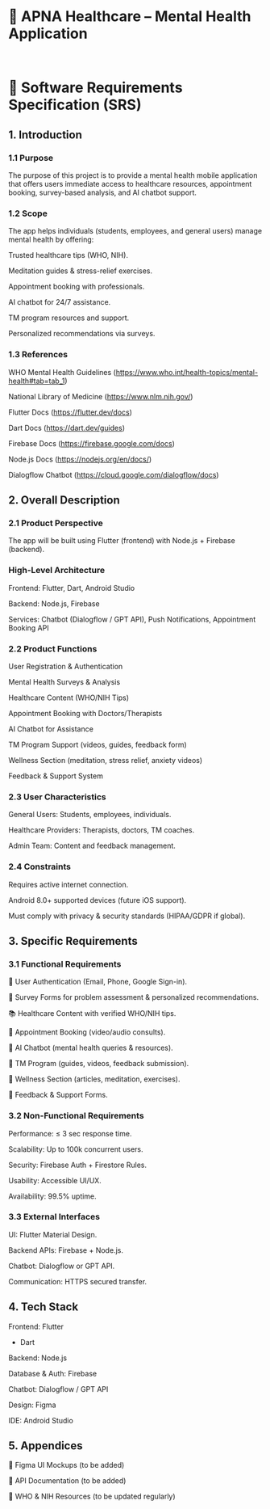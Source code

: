 <h1>📱 APNA Healthcare – Mental Health Application</h1>
<h1><br>📖 Software Requirements Specification (SRS)</h1>
<h2>1. Introduction</h2>
<h3>1.1 Purpose</h3>

The purpose of this project is to provide a mental health mobile application that offers users immediate access to healthcare resources, appointment booking, survey-based analysis, and AI chatbot support.

<h3>1.2 Scope</h3>

The app helps individuals (students, employees, and general users) manage mental health by offering:

Trusted healthcare tips (WHO, NIH).

Meditation guides & stress-relief exercises.

Appointment booking with professionals.

AI chatbot for 24/7 assistance.

TM program resources and support.

Personalized recommendations via surveys.

<h3>1.3 References</h3>

WHO Mental Health Guidelines (https://www.who.int/health-topics/mental-health#tab=tab_1)

National Library of Medicine (https://www.nlm.nih.gov/)

Flutter Docs (https://flutter.dev/docs)

Dart Docs (https://dart.dev/guides)

Firebase Docs (https://firebase.google.com/docs)

Node.js Docs (https://nodejs.org/en/docs/)

Dialogflow Chatbot (https://cloud.google.com/dialogflow/docs)

<h2>2. Overall Description</h2>
<h3>2.1 Product Perspective</h3>

The app will be built using Flutter (frontend) with Node.js + Firebase (backend).

<h3>High-Level Architecture</h3>

Frontend: Flutter, Dart, Android Studio

Backend: Node.js, Firebase

Services: Chatbot (Dialogflow / GPT API), Push Notifications, Appointment Booking API

<h3>2.2 Product Functions</h3>

User Registration & Authentication

Mental Health Surveys & Analysis

Healthcare Content (WHO/NIH Tips)

Appointment Booking with Doctors/Therapists

AI Chatbot for Assistance

TM Program Support (videos, guides, feedback form)

Wellness Section (meditation, stress relief, anxiety videos)

Feedback & Support System

<h3>2.3 User Characteristics</h3>

General Users: Students, employees, individuals.

Healthcare Providers: Therapists, doctors, TM coaches.

Admin Team: Content and feedback management.

<h3>2.4 Constraints</h3>

Requires active internet connection.

Android 8.0+ supported devices (future iOS support).

Must comply with privacy & security standards (HIPAA/GDPR if global).

<h2>3. Specific Requirements</h2>
<h3>3.1 Functional Requirements</h3>

🔑 User Authentication (Email, Phone, Google Sign-in).

📝 Survey Forms for problem assessment & personalized recommendations.

📚 Healthcare Content with verified WHO/NIH tips.

📅 Appointment Booking (video/audio consults).

🤖 AI Chatbot (mental health queries & resources).

🧘 TM Program (guides, videos, feedback submission).

🧾 Wellness Section (articles, meditation, exercises).

💬 Feedback & Support Forms.

<h3>3.2 Non-Functional Requirements</h3>

Performance: ≤ 3 sec response time.

Scalability: Up to 100k concurrent users.

Security: Firebase Auth + Firestore Rules.

Usability: Accessible UI/UX.

Availability: 99.5% uptime.

<h3>3.3 External Interfaces</h3>

UI: Flutter Material Design.

Backend APIs: Firebase + Node.js.

Chatbot: Dialogflow or GPT API.

Communication: HTTPS secured transfer.

<h2>4. Tech Stack</h2>

Frontend: Flutter
 + Dart

Backend: Node.js

Database & Auth: Firebase

Chatbot: Dialogflow
 / GPT API

Design: Figma

IDE: Android Studio

<h2>5. Appendices</h2>

📸 Figma UI Mockups (to be added)

📄 API Documentation (to be added)

🧾 WHO & NIH Resources (to be updated regularly)
